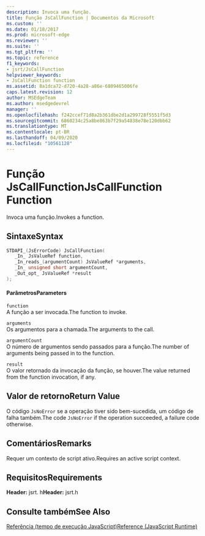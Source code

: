 ```yaml
---
description: Invoca uma função.
title: Função JsCallFunction | Documentos da Microsoft
ms.custom: ''
ms.date: 01/18/2017
ms.prod: microsoft-edge
ms.reviewer: ''
ms.suite: ''
ms.tgt_pltfrm: ''
ms.topic: reference
f1_keywords:
- jsrt/JsCallFunction
helpviewer_keywords:
- JsCallFunction function
ms.assetid: 8a1dca72-d720-4a28-a86e-6809465006fe
caps.latest.revision: 12
author: MSEdgeTeam
ms.author: msedgedevrel
manager: ''
ms.openlocfilehash: f242ccef71d8a2b361dbe2d1a299728f5551f5d3
ms.sourcegitcommit: 6860234c25a8be863b7f29a54838e78e120dbb62
ms.translationtype: MT
ms.contentlocale: pt-BR
ms.lasthandoff: 04/09/2020
ms.locfileid: "10561128"
---
```

# <span data-ttu-id="1b177-103">Função JsCallFunction</span><span class="sxs-lookup"><span data-stu-id="1b177-103">JsCallFunction Function</span></span>
<span data-ttu-id="1b177-104">Invoca uma função.</span><span class="sxs-lookup"><span data-stu-id="1b177-104">Invokes a function.</span></span>  
  
## <span data-ttu-id="1b177-105">Sintaxe</span><span class="sxs-lookup"><span data-stu-id="1b177-105">Syntax</span></span>  
  
```cpp  
STDAPI_(JsErrorCode) JsCallFunction(  
   _In_ JsValueRef function,  
   _In_reads_(argumentCount) JsValueRef *arguments,  
   _In_ unsigned short argumentCount,  
   _Out_opt_ JsValueRef *result  
);  
```  
  
#### <span data-ttu-id="1b177-106">Parâmetros</span><span class="sxs-lookup"><span data-stu-id="1b177-106">Parameters</span></span>  
 `function`  
 <span data-ttu-id="1b177-107">A função a ser invocada.</span><span class="sxs-lookup"><span data-stu-id="1b177-107">The function to invoke.</span></span>  
  
 `arguments`  
 <span data-ttu-id="1b177-108">Os argumentos para a chamada.</span><span class="sxs-lookup"><span data-stu-id="1b177-108">The arguments to the call.</span></span>  
  
 `argumentCount`  
 <span data-ttu-id="1b177-109">O número de argumentos sendo passados para a função.</span><span class="sxs-lookup"><span data-stu-id="1b177-109">The number of arguments being passed in to the function.</span></span>  
  
 `result`  
 <span data-ttu-id="1b177-110">O valor retornado da invocação da função, se houver.</span><span class="sxs-lookup"><span data-stu-id="1b177-110">The value returned from the function invocation, if any.</span></span>  
  
## <span data-ttu-id="1b177-111">Valor de retorno</span><span class="sxs-lookup"><span data-stu-id="1b177-111">Return Value</span></span>  
 <span data-ttu-id="1b177-112">O código `JsNoError` se a operação tiver sido bem-sucedida, um código de falha também.</span><span class="sxs-lookup"><span data-stu-id="1b177-112">The code `JsNoError` if the operation succeeded, a failure code otherwise.</span></span>  
  
## <span data-ttu-id="1b177-113">Comentários</span><span class="sxs-lookup"><span data-stu-id="1b177-113">Remarks</span></span>  
 <span data-ttu-id="1b177-114">Requer um contexto de script ativo.</span><span class="sxs-lookup"><span data-stu-id="1b177-114">Requires an active script context.</span></span>  
  
## <span data-ttu-id="1b177-115">Requisitos</span><span class="sxs-lookup"><span data-stu-id="1b177-115">Requirements</span></span>  
 <span data-ttu-id="1b177-116">**Header:** jsrt. h</span><span class="sxs-lookup"><span data-stu-id="1b177-116">**Header:** jsrt.h</span></span>  
  
## <span data-ttu-id="1b177-117">Consulte também</span><span class="sxs-lookup"><span data-stu-id="1b177-117">See Also</span></span>  
 [<span data-ttu-id="1b177-118">Referência (tempo de execução JavaScript)</span><span class="sxs-lookup"><span data-stu-id="1b177-118">Reference (JavaScript Runtime)</span></span>](../chakra-hosting/reference-javascript-runtime.md)